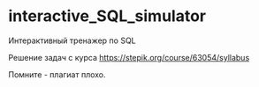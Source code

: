 # interactive_SQL_simulator

Интерактивный тренажер по SQL

Решение задач с курса https://stepik.org/course/63054/syllabus

Помните - плагиат плохо.
